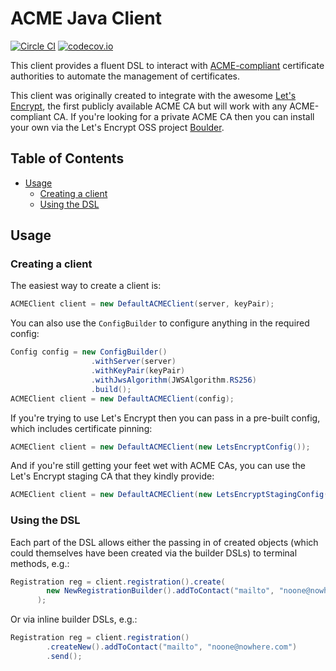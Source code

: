 # ACME Java Client

[![Circle CI](https://circleci.com/gh/jimmidyson/acme-client.svg?style=svg)](https://circleci.com/gh/jimmidyson/acme-client) [![codecov.io](https://codecov.io/github/jimmidyson/acme-client/coverage.svg?branch=master)](https://codecov.io/github/jimmidyson/acme-client?branch=master)

This client provides a fluent DSL to interact with [ACME-compliant](https://ietf-wg-acme.github.io/acme/) certificate authorities
to automate the management of certificates.

This client was originally created to integrate with the awesome [Let's Encrypt](https://letsencrypt.org/), the first publicly
available ACME CA but will work with any ACME-compliant CA. If you're looking for a private ACME CA
then you can install your own via the Let's Encrypt OSS project
[Boulder](https://github.com/letsencrypt/boulder).

## Table of Contents
* [Usage](#usage)
  * [Creating a client](#creating-a-client)
  * [Using the DSL](#using-the-dsl)

## Usage

### Creating a client
The easiest way to create a client is:

```java
ACMEClient client = new DefaultACMEClient(server, keyPair);
```

You can also use the `ConfigBuilder` to configure anything in the required config:

```java
Config config = new ConfigBuilder()
                  .withServer(server)
                  .withKeyPair(keyPair)
                  .withJwsAlgorithm(JWSAlgorithm.RS256)
                  .build();
ACMEClient client = new DefaultACMEClient(config);
```

If you're trying to use Let's Encrypt then you can pass in a pre-built config, which includes
certificate pinning:

```java
ACMEClient client = new DefaultACMEClient(new LetsEncryptConfig());
```

And if you're still getting your feet wet with ACME CAs, you can use the Let's Encrypt staging CA
that they kindly provide:

```java
ACMEClient client = new DefaultACMEClient(new LetsEncryptStagingConfig());
```

### Using the DSL
Each part of the DSL allows either the passing in of created objects (which could themselves have
been created via the builder DSLs) to terminal methods, e.g.:

```java
Registration reg = client.registration().create(
        new NewRegistrationBuilder().addToContact("mailto", "noone@nowhere.com").build()
      );
```

Or via inline builder DSLs, e.g.:

```java
Registration reg = client.registration()
        .createNew().addToContact("mailto", "noone@nowhere.com")
        .send();
```
